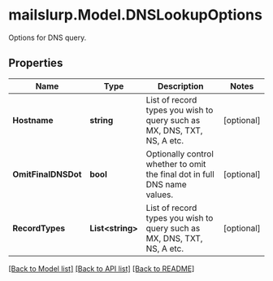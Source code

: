 # mailslurp.Model.DNSLookupOptions
Options for DNS query. 
## Properties

Name | Type | Description | Notes
------------ | ------------- | ------------- | -------------
**Hostname** | **string** | List of record types you wish to query such as MX, DNS, TXT, NS, A etc. | [optional] 
**OmitFinalDNSDot** | **bool** | Optionally control whether to omit the final dot in full DNS name values. | [optional] 
**RecordTypes** | **List&lt;string&gt;** | List of record types you wish to query such as MX, DNS, TXT, NS, A etc. | [optional] 

[[Back to Model list]](../README.md#documentation-for-models) [[Back to API list]](../README.md#documentation-for-api-endpoints) [[Back to README]](../README.md)

